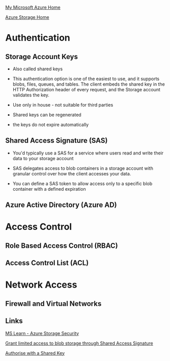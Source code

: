[My Microsoft Azure Home](microsoft_learn_home.md)

[Azure Storage Home](azure_storage.md)


# Authentication

## Storage Account Keys

* Also called shared keys

* This authentication option is one of the easiest to use, and it supports blobs, files, queues, and tables. The client embeds the shared key in the HTTP Authorization header of every request, and the Storage account validates the key.

* Use only in house - not suitable for third parties

* Shared keys can be regenerated

* the keys do not expire automatically

## Shared Access Signature (SAS)

* You'd typically use a SAS for a service where users read and write their data to your storage account

* SAS delegates access to blob containers in a storage account with granular control over how the client accesses your data.

* You can define a SAS token to allow access only to a specific blob container with a defined expiration


## Azure Active Directory (Azure AD)



# Access Control

## Role Based Access Control (RBAC)

## Access Control List (ACL)


 
# Network Access

## Firewall and Virtual Networks




## Links


[MS Learn - Azure Storage Security](https://learn.microsoft.com/en-us/training/modules/secure-azure-storage-account/)


[Grant limited access to blob storage through Shared Access Signature](https://learn.microsoft.com/en-us/azure/storage/common/storage-sas-overview)

[Authorise with a Shared Key](https://learn.microsoft.com/en-us/rest/api/storageservices/authorize-with-shared-key)